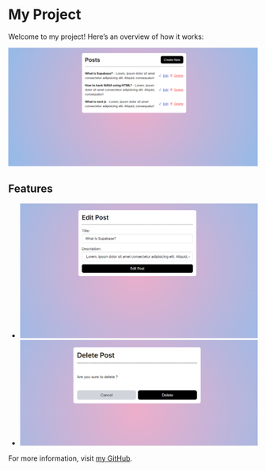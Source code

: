 # My Project

Welcome to my project! Here’s an overview of how it works:

![Project Overview](./public/posts.PNG)

## Features

- ![Edit page](./public/edit.PNG)
- ![delete page](./public/delete.PNG)


For more information, visit [my GitHub](https://github.com/seifeddinesaad01).
